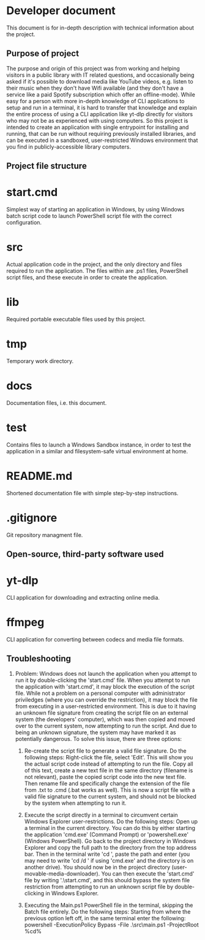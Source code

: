 # Developer document

This document is for in-depth description with technical information about the project.

## Purpose of project

The purpose and origin of this project was from working and helping visitors in a public library with IT related questions, and occasionally being asked if it's possible to download media like YouTube videos, e.g. listen to their music when they don't have Wifi available (and they don't have a service like a paid Spotify subscription which offer an offline-mode).
While easy for a person with more in-depth knowledge of CLI applications to setup and run in a terminal, it is hard to transfer that knowledge and explain the entire process of using a CLI application like yt-dlp directly for visitors who may not be as experienced with using computers.
So this project is intended to create an application with single entrypoint for installing and running, that can be run without requiring previously installed libraries, and can be executed in a sandboxed, user-restricted Windows environment that you find in publicly-accessible library computers.

## Project file structure

# start.cmd
Simplest way of starting an application in Windows, by using Windows batch script code to launch PowerShell script file with the correct configuration.

# src
Actual application code in the project, and the only directory and files required to run the application. The files within are .ps1 files, PowerShell script files, and these execute in order to create the application.

# lib
Required portable executable files used by this project.

# tmp
Temporary work directory.

# docs
Documentation files, i.e. this document.

# test
Contains files to launch a Windows Sandbox instance, in order to test the application in a similar and filesystem-safe virtual environment at home.

# README.md
Shortened documentation file with simple step-by-step instructions.

# .gitignore
Git repository managment file.

## Open-source, third-party software used

# yt-dlp
CLI application for downloading and extracting online media.

# ffmpeg
CLI application for converting between codecs and media file formats.

## Troubleshooting

1. Problem: Windows does not launch the application when you attempt to run it by double-clicking the 'start.cmd' file.
When you attempt to run the application with 'start.cmd', it may block the execution of the script file. While not a problem on a personal computer with administrator priviledges (where you can override the restriction), it may block the file from executing in a user-restricted environment. This is due to it having an unknown file signature from creating the script file on an external system (the developers' computer), which was then copied and moved over to the current system, now attempting to run the script. And due to being an unknown signature, the system may have marked it as potentially dangerous. To solve this issue, there are three options:

    1. Re-create the script file to generate a valid file signature.
    Do the following steps:
    Right-click the file, select 'Edit'. This will show you the actual script code instead of attempting to run the file. Copy all of this text, create a new text file in the same directory (filename is not relevant), paste the copied script code into the new text file. Then rename file and specifically change the extension of the file from .txt to .cmd (.bat works as well). This is now a script file with a valid file signature to the current system, and should not be blocked by the system when attempting to run it.

    2. Execute the script directly in a terminal to circumvent certain Windows Explorer user-restrictions.
    Do the following steps:
    Open up a terminal in the current directory. You can do this by either starting the application 'cmd.exe' (Command Prompt) or 'powershell.exe' (Windows PowerShell). Go back to the project directory in Windows Explorer and copy the full path to the directory from the top address bar. Then in the terminal write 'cd ', paste the path and enter (you may need to write 'cd /d ' if using 'cmd.exe' and the directory is on another drive). You should now be in the project directory (user-movable-media-downloader). You can then execute the 'start.cmd' file by writing '.\start.cmd', and this should bypass the system file restriction from attempting to run an unknown script file by double-clicking in Windows Explorer.

    3. Executing the Main.ps1 PowerShell file in the terminal, skipping the Batch file entirely.
    Do the following steps:
    Starting from where the previous option left off, in the same terminal enter the following: powershell -ExecutionPolicy Bypass -File .\src\main.ps1 -ProjectRoot %cd%